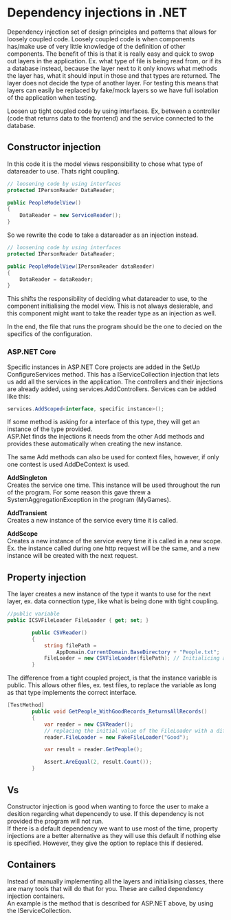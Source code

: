 
# Dependency injections in .NET

Dependency injection set of design principles and patterns that allows for loosely coupled code. Loosely coupled code is when
components has/make use of very little knowledge of the definition of other components. The benefit of this is that
it is really easy and quick to swop out layers in the application. Ex. what type of file is being read from, or if its
a database instead, because the layer next to it only knows what methods the layer has, what it should input in those
and that types are returned. The layer does not decide the type of another layer. For testing this means that layers can
easily be replaced by fake/mock layers so we have full isolation of the application when testing.

Loosen up tight coupled code by using interfaces. Ex, between a controller (code that returns data to the frontend) and the
service connected to the database.


## Constructor injection
In this code it is the model views responsibility to chose what type of datareader to use. Thats right coupling.
```C#
// loosening code by using interfaces
protected IPersonReader DataReader;

public PeopleModelView()
{
    DataReader = new ServiceReader();
}
```

So we rewrite the code to take a datareader as an injection instead.
```C#
// loosening code by using interfaces
protected IPersonReader DataReader;

public PeopleModelView(IPersonReader dataReader)
{
    DataReader = dataReader;
}
```
This shifts the responsibility of deciding what datareader to use, to the component initialising the model
view. This is not always desierable, and this component might want to take the reader type as an injection
as well.

In the end, the file that runs the program should be the one to decied on the specifics of the configuration.

### ASP.NET Core
Specific instances in ASP.NET Core projects are added in the SetUp ConfigureServices method. This has a 
IServiceCollection injection that lets us add all the services in the application. The controllers and their 
injections are already added, using services.AddControllers.
Services can be added like this:
```C#
services.AddScoped<interface, specific instance>();
```
If some method is asking for a interface of this type, they will get an instance of the type provided.\
ASP.Net finds the injections it needs from the other Add methods and provides these automatically when creating
the new instance.

The same Add methods can also be used for context files, however, if only one contest is used AddDeContext is used.

**AddSingleton**\
Creates the service one time. This instance will be used throughout the run of the program. For some reason
this gave threw a SystemAggregationException in the program (MyGames).

**AddTransient**\
Creates a new instance of the service every time it is called.

**AddScope**\
Creates a new instance of the service every time it is called in a new scope. Ex. the instance called during
one http request will be the same, and a new instance will be created with the next request.

## Property injection
The layer creates a new instance of the type it wants to use for the next layer, ex. data connection type, like
what is being done with tight coupling.

```C#
//public variable
public ICSVFileLoader FileLoader { get; set; }

        public CSVReader()
        {
            string filePath =
                AppDomain.CurrentDomain.BaseDirectory + "People.txt";
            FileLoader = new CSVFileLoader(filePath); // Initialicing a specific type of fileLoader
        }
```
The difference from a tight coupled project, is that the instance variable is public. This allows other files, ex.
test files, to replace the variable as long as that type implements the correct interface.

```C#
[TestMethod]
        public void GetPeople_WithGoodRecords_ReturnsAllRecords()
        {
            var reader = new CSVReader();
            // replacing the initial value of the FileLoader with a different FileLoader type
            reader.FileLoader = new FakeFileLoader("Good");

            var result = reader.GetPeople();

            Assert.AreEqual(2, result.Count());
        }
```

## Vs
Constructor injection is good when wanting to force the user to make a desition regarding what depencendy
to use. If this dependency is not provided the program will not run.\
If there is a default dependency we want to use most of the time, property injections are a better alternative
as they will use this default if nothing else is specified. However, they give the option to replace this
if desiered.

## Containers
Instead of manually implementing all the layers and initialising classes, there are many tools
 that will do that for you. These are called dependency injection containers.\
An example is the method that is described for ASP.NET above, by using the IServiceCollection.